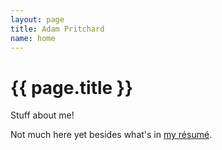 ```yaml
---
layout: page
title: Adam Pritchard
name: home
---
```


# {{ page.title }}

Stuff about me!

Not much here yet besides what's in [my résumé](/resume).
